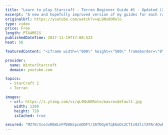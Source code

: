 ```yaml
---
title: "Learn to play Starcraft - Terran Beginner Guide #1 - Updated (2017 LOTV)"
excerpt: "A new and hopefully improved version of my guides for each race where I go over as many basics as possible while doing it live :)  I strongly believe that a super structured guide style is not very helpful compared to watching/playing the game actively.  Feedback is greatly appreciated. -- Watch live"
originalUrl: https://youtube.com/watch?v=qL9Ns0ORolo
type: video
price: Free
length: PT44M51S
publishedDateTime: 2017-11-19T17:08:52Z
heat: 56

featuredContent: "<iframe width=\"800\" height=\"500\" frameborder=\"0\" src=\"https://www.youtube.com/embed/qL9Ns0ORolo\" allow=\"accelerometer; autoplay; encrypted-media; gyroscope; picture-in-picture\" allowfullscreen></iframe>"

provider:
  name: WinterStarcraft
  domain: youtube.com

topics:
  - StarCraft 2
  - Terran

images:
  - url: https://i.ytimg.com/vi/qL9Ns0ORolo/maxresdefault.jpg
    width: 1280
    height: 720
    isCached: true

secured: "MZ70/IceJxR6WLnFPDANzpieDDFY/ZATDQy6TqE6oDs2CTIx9ZlctXPArAOwRYmLPbGHlPWzc/nivsFN8MXiRl5+Fx2ZZxRFr3b0u3TM19un15zsKeUxQt8G0vi6EZNOzMd9Gvp5LrWBK83C34f6qqZzExLt2k21fWD7swkYocDHghfLwRRn9s+bhVAASgnlLksWjaZzEvSb3XwNMAb1uF0U3THafmIcBRdVNlUd4E690sRUEjCMlPWsgjZ7bb75d6pQBM8iL2vr5QMwTotih0iiQQ+786TYVZFzwfbwllFJXzM77frDCuuwaEdqkTQGG/uVNREqzrcHQEQeG8MP7E+FG4iwqXAdB0ES1IYdFaQ/8K5ZQNZeLFJS9Kbyzr7JosQuEl65pLUa/P8Jp52CQD8Ipu5owTftjqcUY+BBzpVdKYZy+pRYTSPIwM62fasY;ZKMYwFuhEzu1XCZC/9eCRQ=="
---
```



